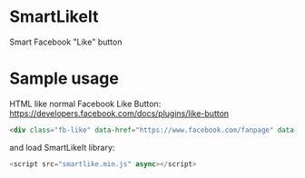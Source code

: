 # SmartLikeIt
Smart Facebook "Like" button

# Sample usage

HTML like normal Facebook Like Button: https://developers.facebook.com/docs/plugins/like-button 

```html
<div class="fb-like" data-href="https://www.facebook.com/fanpage" data-layout="button" data-send="false" data-show-faces="false"></div>
```

and load SmartLikeIt library:
```javascript
<script src="smartlike.min.js" async></script>
```
